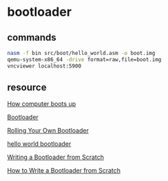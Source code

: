 bootloader
==========

commands
--------

```sh
nasm -f bin src/boot/hello_world.asm -o boot.img
qemu-system-x86_64 -drive format=raw,file=boot.img
vncviewer localhost:5900
```

resource
--------

[How computer boots up](https://manybutfinite.com/post/how-computers-boot-up/)

[Bootloader](https://wiki.osdev.org/Bootloader)

[Rolling Your Own Bootloader](https://wiki.osdev.org/Rolling_Your_Own_Bootloader)

[hello world bootloader](https://www.viralpatel.net/taj/tutorial/hello_world_bootloader.php)

[Writing a Bootloader from Scratch](https://www.cs.cmu.edu/~410-s07/p4/p4-boot.pdf)

[How to Write a Bootloader from Scratch](https://interrupt.memfault.com/blog/how-to-write-a-bootloader-from-scratch)
